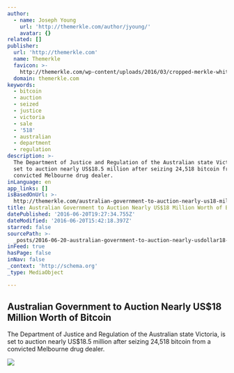 ```yaml
---
author:
  - name: Joseph Young
    url: 'http://themerkle.com/author/jyoung/'
    avatar: {}
related: []
publisher:
  url: 'http://themerkle.com'
  name: Themerkle
  favicon: >-
    http://themerkle.com/wp-content/uploads/2016/03/cropped-merkle-white-1-192x192.png
  domain: themerkle.com
keywords:
  - bitcoin
  - auction
  - seized
  - justice
  - victoria
  - sale
  - '518'
  - australian
  - department
  - regulation
description: >-
  The Department of Justice and Regulation of the Australian state Victoria, is
  set to auction nearly US$18.5 million after seizing 24,518 bitcoin from a
  convicted Melbourne drug dealer.
inLanguage: en
app_links: []
isBasedOnUrl: >-
  http://themerkle.com/australian-government-to-auction-nearly-us18-million-worth-of-bitcoin/
title: Australian Government to Auction Nearly US$18 Million Worth of Bitcoin
datePublished: '2016-06-20T19:27:34.755Z'
dateModified: '2016-06-20T15:42:18.397Z'
starred: false
sourcePath: >-
  _posts/2016-06-20-australian-government-to-auction-nearly-usdollar18-million-worth.md
inFeed: true
hasPage: false
inNav: false
_context: 'http://schema.org'
_type: MediaObject

---
```

<article style=""><h1>Australian Government to Auction Nearly US$18 Million Worth of Bitcoin</h1><p>The Department of Justice and Regulation of the Australian state Victoria, is set to auction nearly US$18.5 million after seizing 24,518 bitcoin from a convicted Melbourne drug dealer.</p><img src="http://themerkle.com/wp-content/uploads/2016/06/AZ19983.jpg" /></article>